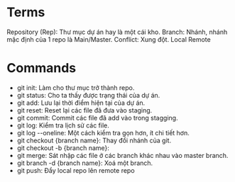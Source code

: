 # Terms

Repository (Rep): Thư mục dự án hay là một cái kho.
Branch: Nhánh, nhánh mặc định của 1 repo là Main/Master.
Conflict: Xung đột.
Local
Remote

# Commands

- git init: Làm cho thư mục trở thành repo.
- git status: Cho ta thấy được trạng thái của dự án.
- git add: Lưu lại thời điểm hiện tại của dự án.
- git reset: Reset lại các file đã đưa vào staging.
- git commit: Commit các file đã add vào trong stagging.
- git log: Kiểm tra lịch sử các file.
- git log --oneline: Một cách kiểm tra gọn hơn, ít chi tiết hơn.
- git checkout {branch name}: Thay đổi nhánh của git.
- git checkout -b {branch name}:
- git merge: Sát nhập các file ở các branch khác nhau vào master branch.
- git branch -d {branch name}: Xoá một branch.
- git push: Đẩy local repo lên remote repo